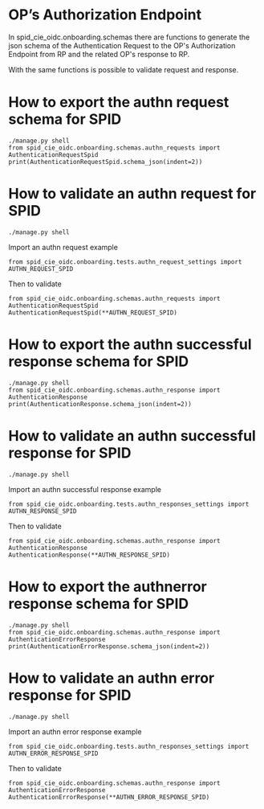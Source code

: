 # OP’s Authorization Endpoint

In spid_cie_oidc.onboarding.schemas there are functions to generate the json schema of the Authentication Request to the OP's Authorization Endpoint from RP and the related OP's response to RP.

With the same functions is possible to validate request and response.


# How to export the authn request schema for SPID

````
./manage.py shell
from spid_cie_oidc.onboarding.schemas.authn_requests import AuthenticationRequestSpid
print(AuthenticationRequestSpid.schema_json(indent=2))
````

# How to validate an authn request for SPID

````
./manage.py shell
````
Import an authn request example
````
from spid_cie_oidc.onboarding.tests.authn_request_settings import AUTHN_REQUEST_SPID
````
Then to validate
````
from spid_cie_oidc.onboarding.schemas.authn_requests import AuthenticationRequestSpid
AuthenticationRequestSpid(**AUTHN_REQUEST_SPID)
````

# How to export the authn successful response schema for SPID

````
./manage.py shell
from spid_cie_oidc.onboarding.schemas.authn_response import AuthenticationResponse
print(AuthenticationResponse.schema_json(indent=2))
````

# How to validate an authn successful response for SPID

````
./manage.py shell
````
Import an authn successful response example
````
from spid_cie_oidc.onboarding.tests.authn_responses_settings import AUTHN_RESPONSE_SPID
````
Then to validate
````
from spid_cie_oidc.onboarding.schemas.authn_response import AuthenticationResponse
AuthenticationResponse(**AUTHN_RESPONSE_SPID)
````

# How to export the authnerror response schema for SPID

````
./manage.py shell
from spid_cie_oidc.onboarding.schemas.authn_response import AuthenticationErrorResponse
print(AuthenticationErrorResponse.schema_json(indent=2))
````

# How to validate an authn error response for SPID

````
./manage.py shell
````
Import an authn error response example
````
from spid_cie_oidc.onboarding.tests.authn_responses_settings import AUTHN_ERROR_RESPONSE_SPID
````
Then to validate
````
from spid_cie_oidc.onboarding.schemas.authn_response import AuthenticationErrorResponse
AuthenticationErrorResponse(**AUTHN_ERROR_RESPONSE_SPID)
````

